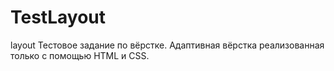 # TestLayout
layout
Тестовое задание по вёрстке. 
Адаптивная вёрстка реализованная только с помощью HTML и CSS.
